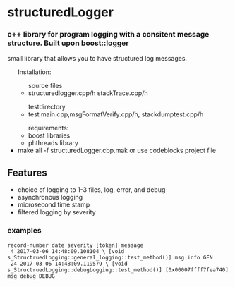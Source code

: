 <h1> structuredLogger</h1>
<h3> c++ library  for program logging with a consitent message structure.  Built upon boost::logger </h3>
<p> small library that allows you to have structured log messages. 
</p>
<ul>Installation:  
<ul> source files  
<li> structuredlogger.cpp/h stackTrace.cpp/h</li>
</ul>
<ul> testdirectory
<li> test main.cpp,msgFormatVerify.cpp/h, stackdumptest.cpp/h </li>
</ul>
<ul> requirements: 
<li> boost libraries </li>
<li> phthreads library </li>
</ul>
<li> make all -f structuredLogger.cbp.mak or use codeblocks project file </li>
</ul>
</ul>
<h2>Features</h2>
<ul>
<li> choice of logging to 1-3 files, log, error, and debug </li>
<li> asynchronous logging </li> 
<li> microsecond time stamp </li> 
<li> filtered logging by severity </li> 
</ul>
<h3> examples </h3> 
<code>record-number date severity [token] message  </code><br>
<code> 4 2017-03-06 14:48:09.108104 \<notification \> [void s_StructruedLogging::general_logging::test_method()] msg info GEN </code> <br>
<code> 24 2017-03-06 14:48:09.119579 \<debug \> [void s_StructruedLogging::debugLogging::test_method()] [0x00007ffff7fea740] msg debug DEBUG </code> 

